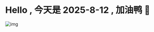 
# Hello , 今天是 2025-8-12 , 加油鸭 🤭

![img](https://v1.jinrishici.com/all.svg?font-size=18&spacing=4)

